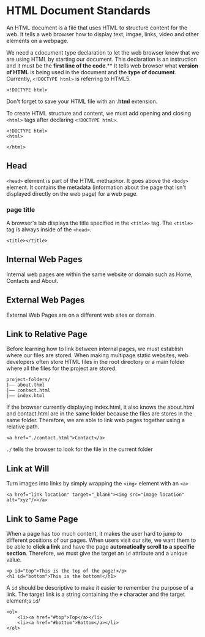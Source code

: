 # HTML Document Standards
An HTML document is a file that uses HTML to structure content for the web. It tells a web browser how to display text, imgae, links, video and other elements on a webpage.

We need a cdocument type declaration to let the web browser know that we are using HTML by starting our document. This declaration is an instruction and it must be the **first line of the code**.** It tells web browser what **version of HTML** is being used in the document and the **type of document**. Currently, `<!DOCTYPE html>` is referring to HTML5.

`<!DOCTYPE html>`

Don't forget to save your HTML file with an **.html** extension.

To create HTML structure and content, we must add opening and closing `<html>` tags after declaring `<!DOCTYPE html>`.

```
<!DOCTYPE html>
<html>

</html>
```

## Head
`<head>` element is part of the HTML methaphor. It goes above the `<body>` element. It contains the metadata (information about the page that isn't displayed directly on the web page) for a web page.

### page title
A browser's tab displays the title specified in the `<title>` tag. The `<title>` tag is always inside of the `<head>`.

`<title></title>`

## Internal Web Pages
Internal web pages are within the same website or domain such as Home, Contacts and About.

## External Web Pages
External Web Pages are on a different web sites or domain.

## Link to Relative Page
Before learning how to link between internal pages, we must establish where our files are stored. When making multipage static websites, web developers often store HTML files in the root directory or a main folder where all the files for the project are stored.
```
project-folders/
|—— about.thml
|—— contact.html
|—— index.html
```

If the browser currently displaying index.html, it also knows the about.html and contact.html are in the same folder because the files are stores in the same folder. Therefore, we are able to link web pages together using a relative path.

`<a href="./contact.html">Contact</a>`

`./` tells the browser to look for the file in the current folder

## Link at Will
Turn images into links by simply wrapping the `<img>` element with an `<a>`

`<a href="link location" target="_blank"><img src="image location" alt="xyz"/></a>`

## Link to Same Page
When a page has too much content, it makes the user hard to jump to different positions of our pages. When users visit our site, we want them to be able to **click a link** and have the page **automatically scroll to a specific section**. Therefore, we must give the target an `id` attribute and a unique value.
```
<p id="top">This is the top of the page!</p>
<h1 id="bottom">This is the bottom!</h1>
```
A `id` should be descriptive to make it easier to remember the purpose of a link. The target link is a string containing the `#` character and the target element;s `id`/

```
<ol> 
    <li><a href="#top">Top</a></li>
    <li><a href="#bottom">Bottom</a></li>
</ol>
```
